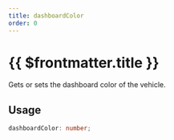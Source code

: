 ```yaml
---
title: dashboardColor
order: 0
---
```


# {{ $frontmatter.title }}

Gets or sets the dashboard color of the vehicle.

## Usage

```ts
dashboardColor: number;
```
